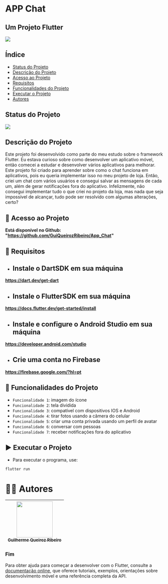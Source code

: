 # APP Chat
## Um Projeto Flutter

![](https://cdn1.iconfinder.com/data/icons/material-apps/512/icon-whatsapp-material-design-512.png)

## Índice

- [Status do Projeto](#status-do-projeto)
- [Descrição do Projeto](#descrição-do-projeto)
- [Acesso ao Projeto](#acesso-ao-projeto)
- [Requisitos](#requisitos)
- [Funcionalidades do Projeto](#funcionalidades-do-projeto)
- [Executar o Projeto](#executar-o-projeto)
- [Autores](#autores)

## Status do Projeto

![](https://img.shields.io/badge/estado-sucesso-brightgreen/github/deployments/:user/:repo/:environment)

## Descrição do Projeto

Este projeto foi desenvolvido como parte do meu estudo sobre o framework Flutter. Eu estava curioso sobre como desenvolver um aplicativo móvel, então comecei a estudar e desenvolver vários aplicativos para melhorar. Este projeto foi criado para aprender sobre como o chat funciona em aplicativos, pois eu queria implementar isso no meu projeto de loja. Então, criei um chat com vários usuários e consegui salvar as mensagens de cada um, além de gerar notificações fora do aplicativo. Infelizmente, não consegui implementar tudo o que criei no projeto da loja, mas nada que seja impossível de alcançar, tudo pode ser resolvido com algumas alterações, certo?

## 📁 Acesso ao Projeto

**Está disponível no Github: "https://github.com/GuiQueirozRibeiro/App_Chat"**

## 📝 Requisitos

- ## Instale o DartSDK em sua máquina

**https://dart.dev/get-dart**

- ## Instale o FlutterSDK em sua máquina

**https://docs.flutter.dev/get-started/install**
 
- ## Instale e configure o Android Studio em sua máquina

**https://developer.android.com/studio**

- ## Crie uma conta no Firebase

**https://firebase.google.com/?hl=pt**

## 🔨 Funcionalidades do Projeto

- `Funcionalidade 1`: imagem do ícone
- `Funcionalidade 2`: tela dividida
- `Funcionalidade 3`: compatível com dispositivos IOS e Android
- `Funcionalidade 4`: tirar fotos usando a câmera do celular
- `Funcionalidade 5`: criar uma conta privada usando um perfil de avatar
- `Funcionalidade 6`: conversar com pessoas
- `Funcionalidade 7`: receber notificações fora do aplicativo

## ▶ Executar o Projeto

- Para executar o programa, use:

```console
flutter run
```

# 👨‍💻 Autores

| [<img src="https://avatars.githubusercontent.com/u/70274921?s=400&u=c1688d6fcd13223bfe1093c6d16b3b6b646545fe&v=4" width=115><br><sub>Guilherme Queiroz Ribeiro</sub>](https://github.com/GuiQueirozRibeiro)
| :---: |

### Fim

Para obter ajuda para começar a desenvolver com o Flutter, consulte a
[documentação online](https://docs.flutter.dev/), que oferece tutoriais,
exemplos, orientações sobre desenvolvimento móvel e uma referência completa da API.
